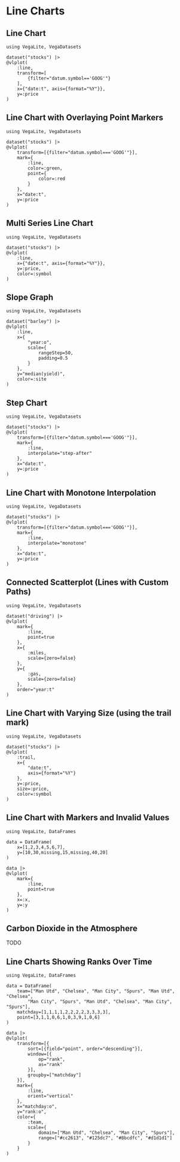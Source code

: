 # Line Charts

## Line Chart

```@example
using VegaLite, VegaDatasets

dataset("stocks") |>
@vlplot(
    :line,
    transform=[
        {filter="datum.symbol=='GOOG'"}
    ],
    x={"date:t", axis={format="%Y"}},
    y=:price
)
```

## Line Chart with Overlaying Point Markers

```@example
using VegaLite, VegaDatasets

dataset("stocks") |>
@vlplot(
    transform=[{filter="datum.symbol==='GOOG'"}],
    mark={
        :line,
        color=:green,
        point={
            color=:red
        }
    },
    x="date:t",
    y=:price
)
```

## Multi Series Line Chart

```@example
using VegaLite, VegaDatasets

dataset("stocks") |>
@vlplot(
    :line,
    x={"date:t", axis={format="%Y"}},
    y=:price,
    color=:symbol
)
```

## Slope Graph

```@example
using VegaLite, VegaDatasets

dataset("barley") |>
@vlplot(
    :line,
    x={
        "year:o",
        scale={
            rangeStep=50,
            padding=0.5
        }
    },
    y="median(yield)",
    color=:site
)
```

## Step Chart

```@example
using VegaLite, VegaDatasets

dataset("stocks") |>
@vlplot(
    transform=[{filter="datum.symbol==='GOOG'"}],
    mark={
        :line,
        interpolate="step-after"
    },
    x="date:t",
    y=:price
)
```

## Line Chart with Monotone Interpolation

```@example
using VegaLite, VegaDatasets

dataset("stocks") |>
@vlplot(
    transform=[{filter="datum.symbol==='GOOG'"}],
    mark={
        :line,
        interpolate="monotone"
    },
    x="date:t",
    y=:price
)
```

## Connected Scatterplot (Lines with Custom Paths)

```@example
using VegaLite, VegaDatasets

dataset("driving") |>
@vlplot(
    mark={
        :line,
        point=true
    },
    x={
        :miles,
        scale={zero=false}
    },
    y={
        :gas,
        scale={zero=false}
    },
    order="year:t"
)
```

## Line Chart with Varying Size (using the trail mark)

```@example
using VegaLite, VegaDatasets

dataset("stocks") |>
@vlplot(
    :trail,
    x={
        "date:t",
        axis={format="%Y"}
    },
    y=:price,
    size=:price,
    color=:symbol
)
```

## Line Chart with Markers and Invalid Values

```@example
using VegaLite, DataFrames

data = DataFrame(
    x=[1,2,3,4,5,6,7],
    y=[10,30,missing,15,missing,40,20]
)

data |>
@vlplot(
    mark={
        :line,
        point=true
    },
    x=:x,
    y=:y
)
```

## Carbon Dioxide in the Atmosphere

TODO

## Line Charts Showing Ranks Over Time

```@example
using VegaLite, DataFrames

data = DataFrame(
    team=["Man Utd", "Chelsea", "Man City", "Spurs", "Man Utd", "Chelsea",
        "Man City", "Spurs", "Man Utd", "Chelsea", "Man City", "Spurs"],
    matchday=[1,1,1,1,2,2,2,2,3,3,3,3],
    point=[3,1,1,0,6,1,0,3,9,1,0,6]
)

data |>
@vlplot(
    transform=[{
        sort=[{field="point", order="descending"}],
        window=[{
            op="rank",
            as="rank"
        }],
        groupby=["matchday"]
    }],
    mark={
        :line,
        orient="vertical"
    },
    x="matchday:o",
    y="rank:o",
    color={
        :team,
        scale={
            domain=["Man Utd", "Chelsea", "Man City", "Spurs"],
            range=["#cc2613", "#125dc7", "#8bcdfc", "#d1d1d1"]
        }
    }
)
```
